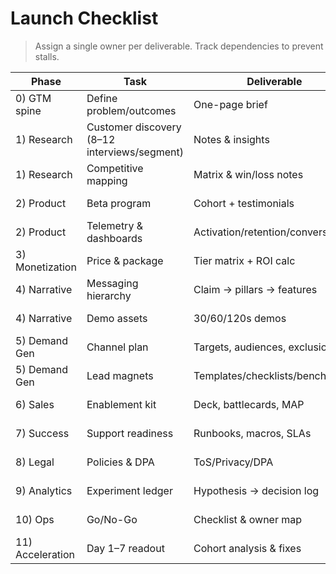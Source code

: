 # Launch Checklist

> Assign a single owner per deliverable. Track dependencies to prevent stalls.

| Phase | Task | Deliverable | Owner | Status | Start | Due | Dependencies | KPI Impact | Tier | Notes |
|---|---|---|---|---|---|---|---|---|---|---|
| 0) GTM spine | Define problem/outcomes | One-page brief | _(TBD)_ | Not started | 2025-10-11 | 2025-10-18 |  | North Star clarity | All |  |
| 1) Research | Customer discovery (8–12 interviews/segment) | Notes & insights | _(TBD)_ | Not started | 2025-10-11 | 2025-11-10 |  | Message–market fit | T1/T2 |  |
| 1) Research | Competitive mapping | Matrix & win/loss notes | _(TBD)_ | Not started | 2025-10-11 | 2025-11-10 |  | Win rate ↑ | T1/T2 |  |
| 2) Product | Beta program | Cohort + testimonials | _(TBD)_ | Not started | 2025-10-11 | 2025-11-10 | MVP ready | Activation ↑ | T1/T2 |  |
| 2) Product | Telemetry & dashboards | Activation/retention/conversion | _(TBD)_ | Not started | 2025-10-11 | 2025-11-10 |  | Insight velocity ↑ | All |  |
| 3) Monetization | Price & package | Tier matrix + ROI calc | _(TBD)_ | Not started | 2025-10-11 | 2025-11-10 | Research inputs | Revenue ↑ | All |  |
| 4) Narrative | Messaging hierarchy | Claim → pillars → features | _(TBD)_ | Not started | 2025-10-11 | 2025-11-10 | Discovery learnings | CTR ↑ | All |  |
| 4) Narrative | Demo assets | 30/60/120s demos | _(TBD)_ | Not started | 2025-10-11 | 2025-12-10 |  | Conv. rate ↑ | All |  |
| 5) Demand Gen | Channel plan | Targets, audiences, exclusions | _(TBD)_ | Not started | 2025-10-11 | 2025-11-10 | Narrative | Pipeline coverage | All |  |
| 5) Demand Gen | Lead magnets | Templates/checklists/benchmarks | _(TBD)_ | Not started | 2025-10-11 | 2025-11-10 | Narrative | MQLs ↑ | T1/T2 |  |
| 6) Sales | Enablement kit | Deck, battlecards, MAP | _(TBD)_ | Not started | 2025-10-11 | 2025-11-10 | Narrative | SQL→Win ↑ | Sales-assisted |  |
| 7) Success | Support readiness | Runbooks, macros, SLAs | _(TBD)_ | Not started | 2025-10-11 | 2025-11-10 | Product readiness | CSAT ↑ | All |  |
| 8) Legal | Policies & DPA | ToS/Privacy/DPA | _(TBD)_ | Not started | 2025-10-11 | 2025-11-10 |  | Risk ↓ | All |  |
| 9) Analytics | Experiment ledger | Hypothesis → decision log | _(TBD)_ | Not started | 2025-10-11 | 2025-11-10 |  | Learning rate ↑ | All |  |
| 10) Ops | Go/No-Go | Checklist & owner map | _(TBD)_ | Not started | 2025-10-11 | 2025-12-10 | All tracks green | Launch quality | All |  |
| 11) Acceleration | Day 1–7 readout | Cohort analysis & fixes | _(TBD)_ | Not started | 2025-10-18 | 2025-11-10 | Launch live | Retention/Activation ↑ | All |  |

